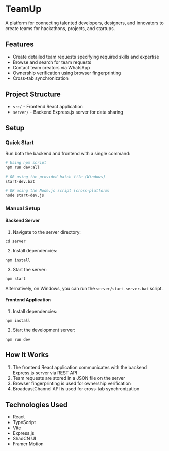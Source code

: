 # TeamUp

A platform for connecting talented developers, designers, and innovators to create teams for hackathons, projects, and startups.

## Features

- Create detailed team requests specifying required skills and expertise
- Browse and search for team requests
- Contact team creators via WhatsApp
- Ownership verification using browser fingerprinting
- Cross-tab synchronization

## Project Structure

- `src/` - Frontend React application
- `server/` - Backend Express.js server for data sharing

## Setup

### Quick Start

Run both the backend and frontend with a single command:

```bash
# Using npm script
npm run dev:all

# OR using the provided batch file (Windows)
start-dev.bat

# OR using the Node.js script (cross-platform)
node start-dev.js
```

### Manual Setup

#### Backend Server

1. Navigate to the server directory:
```
cd server
```

2. Install dependencies:
```
npm install
```

3. Start the server:
```
npm start
```

Alternatively, on Windows, you can run the `server/start-server.bat` script.

#### Frontend Application

1. Install dependencies:
```
npm install
```

2. Start the development server:
```
npm run dev
```

## How It Works

1. The frontend React application communicates with the backend Express.js server via REST API
2. Team requests are stored in a JSON file on the server
3. Browser fingerprinting is used for ownership verification
4. BroadcastChannel API is used for cross-tab synchronization

## Technologies Used

- React
- TypeScript
- Vite
- Express.js
- ShadCN UI
- Framer Motion 
